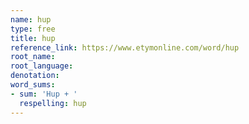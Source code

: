```yaml
---
name: hup
type: free
title: hup
reference_link: https://www.etymonline.com/word/hup
root_name: 
root_language: 
denotation: 
word_sums:
- sum: 'Hup + '
  respelling: hup
---
```

